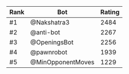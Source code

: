 Rank|Bot|Rating
---|---|---
#1|@Nakshatra3|2484
#2|@anti-bot|2267
#3|@OpeningsBot|2256
#4|@pawnrobot|1939
#5|@MinOpponentMoves|1229
